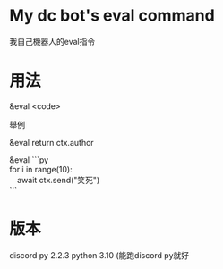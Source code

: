 # My dc bot's eval command

我自己機器人的eval指令

# 用法

&eval \<code>

舉例
  
&eval return ctx.author
  
&eval
\`\`\`py  
for i in range(10):  
&emsp;await ctx.send("笑死")  
\`\`\`

# 版本
discord py 2.2.3
python 3.10 (能跑discord py就好
